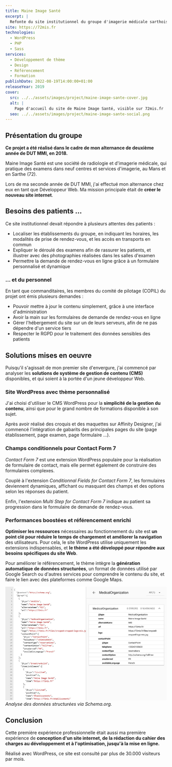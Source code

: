 ```yaml
---
title: Maine Image Santé
excerpt: |
  Refonte du site institutionnel du groupe d'imagerie médicale sarthois Maine Image Santé.
site: https://72mis.fr
technologies:
  - WordPress
  - PHP
  - Sass
services:
  - Développement de thème
  - Design
  - Référencement
  - Formation
publishDate: 2022-08-19T14:00:00+01:00
releaseYear: 2019
cover:
  src: ../../assets/images/project/maine-image-sante-cover.jpg
  alt: |
    Page d'accueil du site de Maine Image Santé, visible sur 72mis.fr
  seo: ../../assets/images/project/maine-image-sante-social.png
---
```


## Présentation du groupe

**Ce projet a été réalisé dans le cadre de mon alternance de deuxième année de DUT MMI, en 2018.**

Maine Image Santé est une société de radiologie et d'imagerie médicale, qui pratique des examens dans neuf centres et services d'imagerie, au Mans et en Sarthe (72).

Lors de ma seconde année de DUT MMI, j'ai effectué mon alternance chez eux en tant que Développeur Web. Ma mission principale était de **créer le nouveau site internet**.

## Besoins des patients …

Ce site institutionnel devait répondre à plusieurs attentes des patients :

* Localiser les établissements du groupe, en indiquant les horaires, les modalités de prise de rendez-vous, et les accès en transports en commun
* Expliquer le déroulé des examens afin de rassurer les patients, et illustrer avec des photographies réalisées dans les salles d'examen
* Permettre la demande de rendez-vous en ligne grâce à un formulaire personnalisé et dynamique

### … et du personnel

En tant que commanditaires, les membres du comité de pilotage (COPIL) du projet ont émis plusieurs demandes :

* Pouvoir mettre à jour le contenu simplement, grâce à une interface d'administration
* Avoir la main sur les formulaires de demande de rendez-vous en ligne
* Gérer l'hébergement du site sur un de leurs serveurs, afin de ne pas dépendre d'un service tiers
* Respecter le RGPD pour le traitement des données sensibles des patients

## Solutions mises en oeuvre

Puisqu'il s'agissait de mon premier site d'envergure, j'ai commencé par analyser les **solutions de système de gestion de contenu (CMS)** disponibles, et qui soient à la portée d'un jeune développeur Web.

### Site WordPress avec thème personnalisé

J'ai choisi d'utiliser le CMS WordPress pour la **simplicité de la gestion du contenu**, ainsi que pour le grand nombre de formations disponible à son sujet.

Après avoir réalisé des croquis et des maquettes sur Affinity Designer, j'ai commencé l'intégration de gabarits des principales pages du site (page établissement, page examen, page formulaire ...).

### Champs conditionnels pour Contact Form 7

*Contact Form 7* est une extension WordPress populaire pour la réalisation de formulaire de contact, mais elle permet également de construire des formulaires complexes.

Couplé à l'extension *Conditionnal Fields for Contact Form 7*, les formulaires deviennent dynamiques, affichant ou masquant des champs et des options selon les réponses du patient.

Enfin, l'extension *Multi Step for Contact Form 7* indique au patient sa progression dans le formulaire de demande de rendez-vous.

### Performances boostées et référencement enrichi

**Optimiser les ressources** nécessaires au fonctionnement du site est **un point clé pour réduire le temps de chargement et améliorer la navigation** des utilisateurs. Pour cela, le site WordPress utilise uniquement les extensions indispensables, et **le thème a été développé pour répondre aux besoins spécifiques du site Web**.

Pour améliorer le référencement, le thème intègre la **génération automatique de données structurées**, un format de données utilisé par Google Search ou d'autres services pour comprendre le contenu du site, et faire le lien avec des plateformes comme Google Maps.

![Extrait du JSON de donneés structurées et de leur validation via Schema.org sur une page du site 72mis.fr](../../assets/images/project/maine-image-sante-structured-data.jpg)
*Analyse des données structurées via Schema.org.*

## Conclusion

Cette première expérience professionnelle était aussi ma première expérience de **conception d'un site internet, de la rédaction du cahier des charges au développement et à l'optimisation, jusqu'à la mise en ligne.**

Réalisé avec WordPress, ce site est consulté par plus de 30.000 visiteurs par mois.
